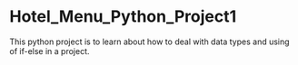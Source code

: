 # Hotel_Menu_Python_Project1
This python project is to learn about how to deal with data types and using of if-else in a project.
